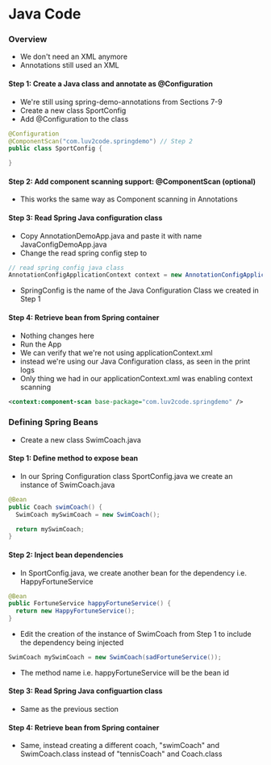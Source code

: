 # Java Code

### Overview
* We don't need an XML anymore
* Annotations still used an XML

#### Step 1: Create a Java class and annotate as @Configuration
* We're still using spring-demo-annotations from Sections 7-9
* Create a new class SportConfig
* Add @Configuration to the class
```java
@Configuration
@ComponentScan("com.luv2code.springdemo") // Step 2
public class SportConfig {

}
```
#### Step 2: Add component scanning support: @ComponentScan (optional)
* This works the same way as Component scanning in Annotations 

#### Step 3: Read Spring Java configuration class
* Copy AnnotationDemoApp.java and paste it with name JavaConfigDemoApp.java
* Change the read spring config step to
```java
// read spring config java class
AnnotationConfigApplicationContext context = new AnnotationConfigApplicationContext(SportConfig.class);
```
* SpringConfig is the name of the Java Configuration Class we created in Step 1

#### Step 4: Retrieve bean from Spring container
* Nothing changes here
* Run the App
* We can verify that we're not using applicationContext.xml
* instead we're using our Java Configuration class, as seen in the print logs
* Only thing we had in our applicationContext.xml was enabling context scanning
```xml
<context:component-scan base-package="com.luv2code.springdemo" />
```

### Defining Spring Beans
* Create a new class SwimCoach.java

#### Step 1: Define method to expose bean
* In our Spring Configuration class SportConfig.java we create an instance of SwimCoach.java
```java
@Bean
public Coach swimCoach() {
  SwimCoach mySwimCoach = new SwimCoach();

  return mySwimCoach;
}
```

#### Step 2: Inject bean dependencies
* In SportConfig.java, we create another bean for the dependency i.e. HappyFortuneService
```java
@Bean
public FortuneService happyFortuneService() {
  return new HappyFortuneService();
}
```
* Edit the creation of the instance of SwimCoach from Step 1 to include the dependency being injected
```java
SwimCoach mySwimCoach = new SwimCoach(sadFortuneService());
```

* The method name i.e. happyFortuneService will be the bean id 

#### Step 3: Read Spring Java configuartion class
* Same as the previous section

#### Step 4: Retrieve bean from Spring container
* Same, instead creating a different coach, "swimCoach" and SwimCoach.class instead of "tennisCoach" and Coach.class
